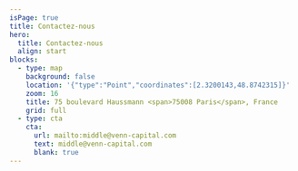 ```yaml
---
isPage: true
title: Contactez-nous
hero:
  title: Contactez-nous
  align: start
blocks:
  - type: map
    background: false
    location: '{"type":"Point","coordinates":[2.3200143,48.8742315]}'
    zoom: 16
    title: 75 boulevard Haussmann <span>75008 Paris</span>, France
    grid: full
  - type: cta
    cta:
      url: mailto:middle@venn-capital.com
      text: middle@venn-capital.com
      blank: true
---
```

